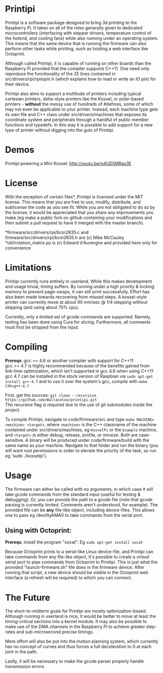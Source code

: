 Printipi
========

Printipi is a software package designed to bring 3d printing to the Raspberry Pi. It takes on all of the roles generally given to dedicated microcontrollers (interfacing with stepper drivers, temperature control of the hotend, and cooling fans) while also running under an operating system. This means that the same device that is running the firmware can also perform other tasks while printing, such as hosting a web interface like Octoprint.

Although called Printipi, it is capable of running on other boards than the Raspberry Pi provided that the compiler supports C++11. One need only reproduce the functionality of the 25 lines contained in src/drivers/rpi/rpiiopin.h (which explains how to read or write an IO pin) for their device.

Printipi also aims to support a multitude of printers including typical cartesian printers, delta-style printers like the Kossel, or polar-based printers - **without** the messy use of hundreds of #defines, some of which may not even be applicable to your printer. Instead, each machine type gets its own file and C++ class under src/drivers/machines that exposes its coordinate system and peripherals through a handful of public member functions and typedefs. In this way it is possible to add support for a new type of printer without digging into the guts of Printipi.

Demos
========

Printipi powering a Mini Kossel: http://youtu.be/g4UD5MRas3E  

License
========

With the exception of certain files*, Printipi is licensed under the MIT license. This means that you are free to use, modify, distribute, and sublicense the code as you see fit. While you are not obligated to do so by the license, it would be appreciated that you share any improvements you make (eg make a public fork on github containing your modifications and then submit a pull request to have it merged with the master branch).

*firmware/src/drivers/rpi/bcm2835.c and firmware/src/drivers/rpi/bcm2835.h are (c) Mike McCauley  
*util/rotation_matrix.py is (c) Edward d'Auvergne and provided here only for convenience

Limitations
========

Printipi currently runs entirely in userland. While this makes development and usage trivial, timing suffers. By running under a high priority & locking memory to prevent page-swaps, it can still print successfully. Effort has also been made towards recovering from missed steps. A kossel-style printer can currently move at about 90 mm/sec @ 1/4 stepping without skipping (and using about 75% cpu).

Currently, only a limited set of gcode commands are supported. Namely, testing has been done using Cura for slicing. Furthermore, all comments must first be stripped from the input.

Compiling
========

**Prereqs**: gcc >= 4.6 or another compiler with support for C++11  
gcc >= 4.7 is highly recommended because of the benefits gained from link-time optimization, which isn't supported in gcc 4.6 when using C++11  
gcc 4.7 can be installed in the stock version of Raspbian via `sudo apt-get install g++-4.7` and to use it over the system's gcc, compile with `make CXX=g++-4.7`

First, get the sources: `git clone --recursive https://github.com/Wallacoloo/printipi.git`  
The recursive flag is required due to the use of git submodules inside the project.

To compile Printipi, navigate to code/firmware/src and type `make MACHINE=<machine> <target>`, where `<machine>` is the C++ classname of the machine contained under src/drivers/machines, eg `KosselPi` or the `Example` machine, and `<target>` is either debug, release, profile, or minsize. Both are case-sensitive. A binary will be produced under code/firmware/build with the same name as your machine. Navigate to that folder and run the binary (you will want root permissions in order to elevate the priority of the task, so run eg 'sudo ./kosselpi').

Usage
========

The firmware can either be called with no arguments, in which case it will take gcode commands from the standard input (useful for testing & debugging). Or, you can provide the path to a gcode file (note that gcode parsing is currently limited. Comments aren't understood, for example). The provided file can be **any** file-like object, including device-files. This allows one to pass eg /dev/ttyAMA0 to take commands from the serial port.

Using with Octoprint:
--------

**Prereqs**: install the program "socat". Eg `sudo apt-get install socat`

Because Octoprint prints to a serial-like Linux device-file, and Printipi can take commands from any file-like object, it's possible to create a *virtual* serial port to pipe commands from Octoprint to Printipi. This is just what the provided "launch-firmware.sh" file does in the firmware device. After running that script, a new device should be visible in the Octoprint web interface (a refresh will be required) to which you can connect. 

The Future
========

The short-to-midterm goals for Printipi are mostly optimization-based. Although running in userland is nice, it would be better to move at least the timing-critical sections into a kernel module. It may also be possible to make use of the DMA channels in the Raspberry Pi to achieve greater step-rates and sub-microsecond precise timings.

More effort will also be put into the motion planning system, which currently has no concept of curves and thus forces a full deceleration to 0 at each joint in the path.

Lastly, it will be necessary to make the gcode parser properly handle transmission errors.
